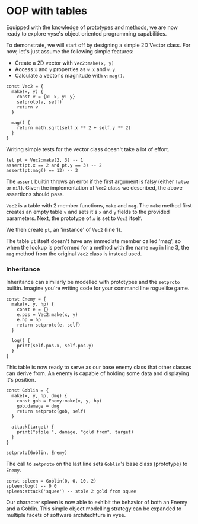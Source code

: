 # OOP with tables

Equipped with the knowledge of [prototypes](./prototype.html) and [methods](./methods.html),
we are now ready to explore vyse's object oriented programming capabilities.

To demonstrate, we will start off by designing a simple 2D Vector class.
For now, let's just assume the following simple features:

- Create a 2D vector with `Vec2:make(x, y)`
- Access `x` and `y` properties as `v.x` and `v.y`.
- Calculate a vector's magnitude with `v:mag()`.

```vyse
const Vec2 = {
  make(x, y) {
    const v = {x: x, y: y}
    setproto(v, self)
    return v
  }

  mag() {
    return math.sqrt(self.x ** 2 + self.y ** 2)
  }
}
```

Writing simple tests for the vector class doesn't take a lot of effort.

```vyse
let pt = Vec2:make(2, 3) -- 1
assert(pt.x == 2 and pt.y == 3) -- 2
assert(pt:mag() == 13) -- 3
```

The `assert` builtin throws an error if the first argument is falsy (either `false` or `nil`).
Given the implementation of `Vec2` class we described, the above assertions should pass.

`Vec2` is a table with 2 member functions, `make` and `mag`.
The `make` method first creates an empty table `v` and sets it's `x` and `y` fields to the provided
parameters. Next, the prototype of `x` is set to `Vec2` itself.

We then create `pt`, an 'instance' of `Vec2` (line 1).

The table `pt` itself doesn't have any immediate member called 'mag', so when the lookup is performed
for a method with the name `mag` in line 3, the `mag` method from the original `Vec2` class is instead used.

### Inheritance

Inheritance can similarly be modelled with prototypes and the `setproto` builtin.
Imagine you're writing code for your command line roguelike game.

```vyse
const Enemy = {
  make(x, y, hp) {
    const e = {}
    e.pos = Vec2:make(x, y)
    e.hp = hp
    return setproto(e, self)
  }

  log() {
    print(self.pos.x, self.pos.y)
  }
}
```

This table is now ready to serve as our base enemy class that other
classes can derive from. An enemy is capable of holding some data and
displaying it's position.

```vyse
const Goblin = {
  make(x, y, hp, dmg) {
    const gob = Enemy:make(x, y, hp)
    gob.damage = dmg
    return setproto(gob, self)
  }

  attack(target) {
    print("stole ", damage, "gold from", target)
  }
}

setproto(Goblin, Enemy)
```

The call to `setproto` on the last line sets `Goblin`'s base class (prototype) to `Enemy`.

```vyse
const spleen = Goblin(0, 0, 10, 2)
spleen:log() -- 0 0 
spleen:attack('squee') -- stole 2 gold from squee
```

Our character spleen is now able to exhibit the behavior of both an Enemy and a Goblin.
This simple object modelling strategy can be expanded to multiple facets of software
architechture in vyse.
